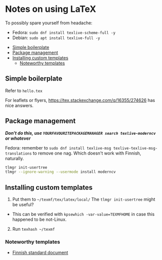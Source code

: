 <!-- @format -->

# Notes on using LaTeX

To possibly spare yourself from headache:

- Fedora: `sudo dnf install texlive-scheme-full -y`
- Debian: `sudo apt install texlive-full -y`

<!-- editorconfig-checker-disable -->
<!-- prettier-ignore-start -->

<!-- START doctoc generated TOC please keep comment here to allow auto update -->
<!-- DON'T EDIT THIS SECTION, INSTEAD RE-RUN doctoc TO UPDATE -->

- [Simple boilerplate](#simple-boilerplate)
- [Package management](#package-management)
- [Installing custom templates](#installing-custom-templates)
  - [Noteworthy templates](#noteworthy-templates)

<!-- END doctoc generated TOC please keep comment here to allow auto update -->

<!-- prettier-ignore-end -->
<!-- editorconfig-checker-enable -->

## Simple boilerplate

Refer to `hello.tex`

For leaflets or flyers, https://tex.stackexchange.com/q/16355/274626 has nice
answers.

## Package management

**_Don't do this, use `YOURFAVOURITEPACKAGEMANAGER search texlive-moderncv` or
whatever_**

Fedora: remember to
`sudo dnf install texlive-msg texlive-texlive-msg-translations` to remove one
nag. Which doesn't work with Finnish, naturally.

```bash
tlmgr init-usertree
tlmgr --ignore-warning --usermode install moderncv
```

## Installing custom templates

1. Put them to `~/texmf/tex/latex/local/` The `tlmgr init-usertree` might be
   useful?

- This can be verified with `kpsewhich -var-value=TEXMFHOME` in case this
  happened to be not-Linux.

2. Run `texhash ~/texmf`

### Noteworthy templates

- [Finnish standard document](https://github.com/datakurre/vakioasiakirja)
